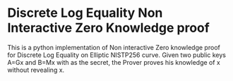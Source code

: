 # Discrete Log Equality Non Interactive Zero Knowledge proof
This is a python implementation of Non interactive Zero knowledge proof for Discrete Log Equality on Elliptic NISTP256 curve.
Given two public keys A=Gx and B=Mx with  as the secret, the Prover proves his knowledge of x without revealing x.
